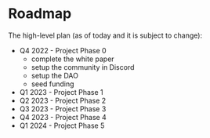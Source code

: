 # Roadmap

The high-level plan (as of today and it is subject to change):

- Q4 2022 - Project Phase 0
  - complete the white paper
  - setup the community in Discord
  - setup the DAO
  - seed funding
- Q1 2023 - Project Phase 1
- Q2 2023 - Project Phase 2
- Q3 2023 - Project Phase 3
- Q4 2023 - Project Phase 4
- Q1 2024 - Project Phase 5


